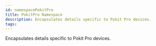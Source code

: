 ```yaml
---
id: namespacePokitPro
title: PokitPro Namespace
description: Encapsulates details specific to Pokit Pro devices.
tags:
---
```

Encapsulates details specific to Pokit Pro devices.





